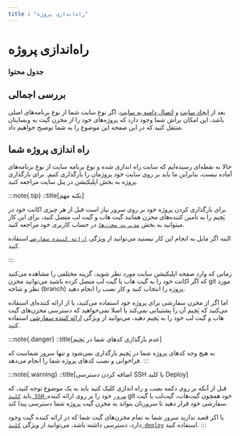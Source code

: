 ```yaml
---
title : "راه‌اندازی پروژه"
---
```


# راه‌اندازی پروژه

### جدول محتوا

## بررسی اجمالی

بعد از [ایجاد سایت](/sites/setup-site/create-site) و [اتصال دامنه به سایت](/sites/setup-site/connect-domain-to-site)، اگر نوع سایت شما از نوع برنامه‌های اصلی باشد، این امکان براش شما وجود دارد که پروژه‌های خود را از مخزن گیت به وبسایتان منتقل کنید که در این صفحه این موضوع را به شما توضیح خواهیم داد. 

## راه اندازی پروژه شما

حالا به نقطه‌‌ای رسیده‌ایم که سایت راه ‌اندازی شده و نوع برنامه سایت از نوع برنامه‌های آماده نیست، بنابراین ما باید بر روی سایت خود پروژمان را بارگذاری کنیم. برای بارگذاری پروژه به بخش اپلیکیشن در پنل سایت مراجعه کنید.

:::note{.tip}
::title[نکته مهم]

برای بارگذاری کردن پروژه خود بر روی سرور نیاز است قبل از هر چیزی اکانت خود در پَچیم را به تامین کننده‌های مخزن همانند گیت هاب و گیت لب متصل کنید، برای این کار میتوانید به بخش [`مدیریت مخزن‌ها`](/accounts/source-control) در حساب کاربری خود مراجعه کنید.

البته اگر مایل به انجام این کار نیستید می‌توانید از ویژگی [`ارائه کننده سفارشی`](/accounts/source-control#استفاده-از-ارائه-کننده-سفارشی) استفاده کنید.

:::

زمانی که وارد صفحه اپلیکیشن سایت مورد نظر شوید، گزینه مختلفی را مشاهده می‌کنید که اگر اکانت خود را به گیت هاب یا گیت لب متصل کرده‌ باشید می‌توانید مخزن git مورد نظر و شاخه (branch) پروژه را انتخاب کنید و کار نصب را انجام دهید.

اما اگر از مخزن سفارشی برای پروژه خود استفاده می‌کنید، یا از ارائه کننده‌ای استفاده می‌کنید که پَچیم آن را پشتیبانی نمی‌کند یا اصلا نمی‌خواهید که دسترسی مخزن‌های گیت هاب و گیت لب خود را به پَچیم دهید، می‌توانید از ویژگی [ارائه کننده سفارشی](/accounts/source-control#استفاده-از-ارائه-کننده-سفارشی) استفاده کنید.

:::note{.danger}
::title[عدم بارگذاری کدهای شما در پَچیم]

به هیچ وجه کدهای پروژه شما در پَچیم بارگذاری نمی‌شود و تنها سرور شماست که فراخوانی و نصب کدهای پروژه شما را انجام می‌دهد.
:::

:::note{.warning}
::title[اضافه کردن دسترسی SSH یا کلید Deploy]

قبل از آنکه بر روی دکمه نصب و راه اندازی کلیک کنید باید به یک موضوع توجه کنید، که باید [`کلید SSH سرور`](/servers/ssh#کلید-ssh-سرور--دسترسی-git-پروژه) خود را بر روی ارائه کننده git خود همچون گیت‌هاب، گیت‌لب یا گیت سفارشی خود قرار دهید تا سرورتان بتواند به مخزن گیت پروژه شما دسترسی پیدا کند.

یا اکر قصد ندارید سرور شما به تمام مخزن‌های گیت شما که در ارائه کننده گیت وجود دارد، دسترسی داشته باشد، می‌توانید از ویژگی [`کلید deploy`](/servers/ssh#کلید-deploy) استفاده کنید.
:::
